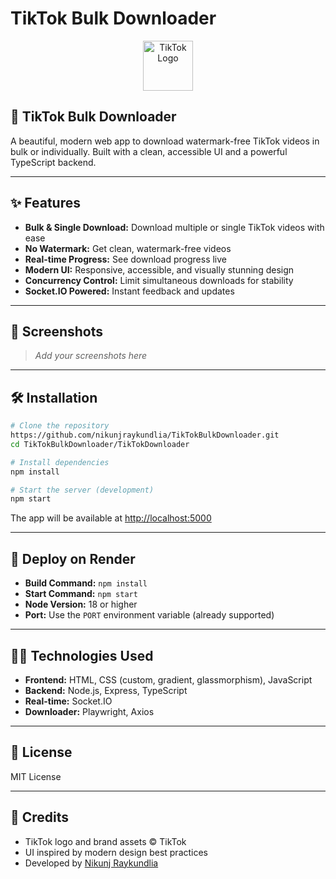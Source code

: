 # TikTok Bulk Downloader

<p align="center">
  <img src="public/tiktok-logo.svg" alt="TikTok Logo" width="80" />
</p>

## 🚀 TikTok Bulk Downloader

A beautiful, modern web app to download watermark-free TikTok videos in bulk or individually. Built with a clean, accessible UI and a powerful TypeScript backend.

---

## ✨ Features

- **Bulk & Single Download:** Download multiple or single TikTok videos with ease
- **No Watermark:** Get clean, watermark-free videos
- **Real-time Progress:** See download progress live
- **Modern UI:** Responsive, accessible, and visually stunning design
- **Concurrency Control:** Limit simultaneous downloads for stability
- **Socket.IO Powered:** Instant feedback and updates

---

## 📸 Screenshots

> _Add your screenshots here_

---

## 🛠️ Installation

```bash
# Clone the repository
https://github.com/nikunjraykundlia/TikTokBulkDownloader.git
cd TikTokBulkDownloader/TikTokDownloader

# Install dependencies
npm install

# Start the server (development)
npm start
```

The app will be available at [http://localhost:5000](http://localhost:5000)

---

## 🚀 Deploy on Render

- **Build Command:** `npm install`
- **Start Command:** `npm start`
- **Node Version:** 18 or higher
- **Port:** Use the `PORT` environment variable (already supported)

---

## 🧑‍💻 Technologies Used

- **Frontend:** HTML, CSS (custom, gradient, glassmorphism), JavaScript
- **Backend:** Node.js, Express, TypeScript
- **Real-time:** Socket.IO
- **Downloader:** Playwright, Axios

---

## 📄 License

MIT License

---

## 🙏 Credits

- TikTok logo and brand assets © TikTok
- UI inspired by modern design best practices
- Developed by [Nikunj Raykundlia](https://github.com/nikunjraykundlia)
